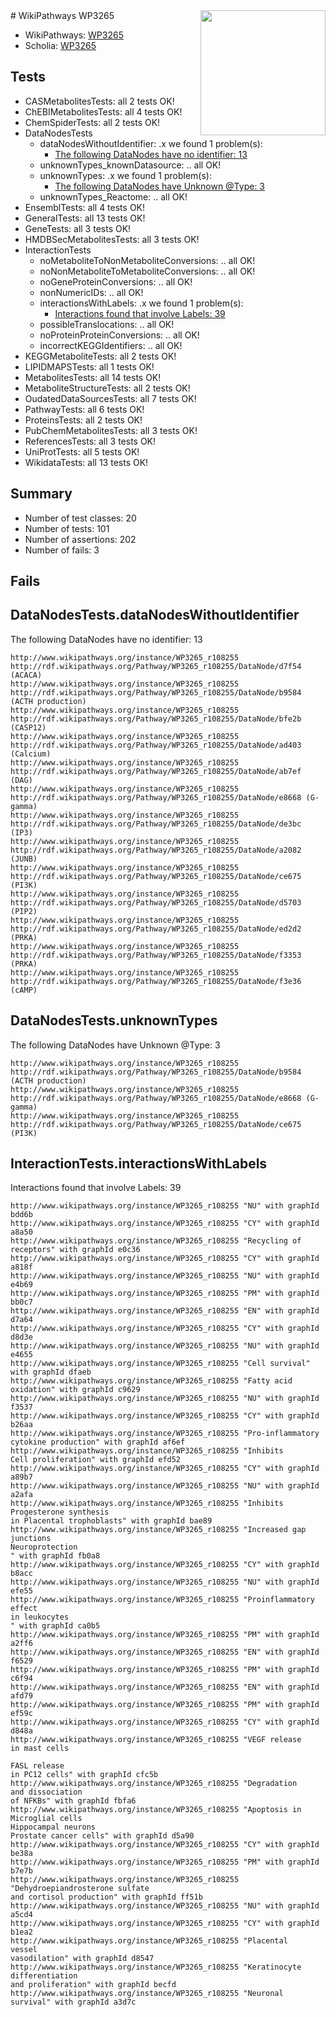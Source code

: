 <img style="float: right; width: 200px" src="https://upload.wikimedia.org/wikipedia/commons/thumb/8/83/Wplogo_with_text_500.png/640px-Wplogo_with_text_500.png" />
# WikiPathways WP3265

* WikiPathways: [WP3265](https://new.wikipathways.org/pathways/WP3265)
* Scholia: [WP3265](https://scholia.toolforge.org/wikipathways/WP3265)
## Tests
* CASMetabolitesTests: all 2 tests OK!
* ChEBIMetabolitesTests: all 4 tests OK!
* ChemSpiderTests: all 2 tests OK!
* DataNodesTests
    * dataNodesWithoutIdentifier: .x we found 1 problem(s):
        * [The following DataNodes have no identifier: 13](#8792c493)
    * unknownTypes_knownDatasource: .. all OK!
    * unknownTypes: .x we found 1 problem(s):
        * [The following DataNodes have Unknown @Type: 3](#839973e1)
    * unknownTypes_Reactome: .. all OK!
* EnsemblTests: all 4 tests OK!
* GeneralTests: all 13 tests OK!
* GeneTests: all 3 tests OK!
* HMDBSecMetabolitesTests: all 3 tests OK!
* InteractionTests
    * noMetaboliteToNonMetaboliteConversions: .. all OK!
    * noNonMetaboliteToMetaboliteConversions: .. all OK!
    * noGeneProteinConversions: .. all OK!
    * nonNumericIDs: .. all OK!
    * interactionsWithLabels: .x we found 1 problem(s):
        * [Interactions found that involve Labels: 39](#fe97a8ff)
    * possibleTranslocations: .. all OK!
    * noProteinProteinConversions: .. all OK!
    * incorrectKEGGIdentifiers: .. all OK!
* KEGGMetaboliteTests: all 2 tests OK!
* LIPIDMAPSTests: all 1 tests OK!
* MetabolitesTests: all 14 tests OK!
* MetaboliteStructureTests: all 2 tests OK!
* OudatedDataSourcesTests: all 7 tests OK!
* PathwayTests: all 6 tests OK!
* ProteinsTests: all 2 tests OK!
* PubChemMetabolitesTests: all 3 tests OK!
* ReferencesTests: all 3 tests OK!
* UniProtTests: all 5 tests OK!
* WikidataTests: all 13 tests OK!


## Summary

* Number of test classes: 20
* Number of tests: 101
* Number of assertions: 202
* Number of fails: 3

## Fails

<a name="8792c493" />

## DataNodesTests.dataNodesWithoutIdentifier

The following DataNodes have no identifier: 13
```
http://www.wikipathways.org/instance/WP3265_r108255 http://rdf.wikipathways.org/Pathway/WP3265_r108255/DataNode/d7f54 (ACACA)
http://www.wikipathways.org/instance/WP3265_r108255 http://rdf.wikipathways.org/Pathway/WP3265_r108255/DataNode/b9584 (ACTH production)
http://www.wikipathways.org/instance/WP3265_r108255 http://rdf.wikipathways.org/Pathway/WP3265_r108255/DataNode/bfe2b (CASP12)
http://www.wikipathways.org/instance/WP3265_r108255 http://rdf.wikipathways.org/Pathway/WP3265_r108255/DataNode/ad403 (Calcium)
http://www.wikipathways.org/instance/WP3265_r108255 http://rdf.wikipathways.org/Pathway/WP3265_r108255/DataNode/ab7ef (DAG)
http://www.wikipathways.org/instance/WP3265_r108255 http://rdf.wikipathways.org/Pathway/WP3265_r108255/DataNode/e8668 (G-gamma)
http://www.wikipathways.org/instance/WP3265_r108255 http://rdf.wikipathways.org/Pathway/WP3265_r108255/DataNode/de3bc (IP3)
http://www.wikipathways.org/instance/WP3265_r108255 http://rdf.wikipathways.org/Pathway/WP3265_r108255/DataNode/a2082 (JUNB)
http://www.wikipathways.org/instance/WP3265_r108255 http://rdf.wikipathways.org/Pathway/WP3265_r108255/DataNode/ce675 (PI3K)
http://www.wikipathways.org/instance/WP3265_r108255 http://rdf.wikipathways.org/Pathway/WP3265_r108255/DataNode/d5703 (PIP2)
http://www.wikipathways.org/instance/WP3265_r108255 http://rdf.wikipathways.org/Pathway/WP3265_r108255/DataNode/ed2d2 (PRKA)
http://www.wikipathways.org/instance/WP3265_r108255 http://rdf.wikipathways.org/Pathway/WP3265_r108255/DataNode/f3353 (PRKA)
http://www.wikipathways.org/instance/WP3265_r108255 http://rdf.wikipathways.org/Pathway/WP3265_r108255/DataNode/f3e36 (cAMP)
```

<a name="839973e1" />

## DataNodesTests.unknownTypes

The following DataNodes have Unknown @Type: 3
```
http://www.wikipathways.org/instance/WP3265_r108255 http://rdf.wikipathways.org/Pathway/WP3265_r108255/DataNode/b9584 (ACTH production)
http://www.wikipathways.org/instance/WP3265_r108255 http://rdf.wikipathways.org/Pathway/WP3265_r108255/DataNode/e8668 (G-gamma)
http://www.wikipathways.org/instance/WP3265_r108255 http://rdf.wikipathways.org/Pathway/WP3265_r108255/DataNode/ce675 (PI3K)
```

<a name="fe97a8ff" />

## InteractionTests.interactionsWithLabels

Interactions found that involve Labels: 39
```
http://www.wikipathways.org/instance/WP3265_r108255 "NU" with graphId bdd6b
http://www.wikipathways.org/instance/WP3265_r108255 "CY" with graphId a8a50
http://www.wikipathways.org/instance/WP3265_r108255 "Recycling of receptors" with graphId e0c36
http://www.wikipathways.org/instance/WP3265_r108255 "CY" with graphId a818f
http://www.wikipathways.org/instance/WP3265_r108255 "NU" with graphId e4b69
http://www.wikipathways.org/instance/WP3265_r108255 "PM" with graphId bb0c7
http://www.wikipathways.org/instance/WP3265_r108255 "EN" with graphId d7a64
http://www.wikipathways.org/instance/WP3265_r108255 "CY" with graphId d8d3e
http://www.wikipathways.org/instance/WP3265_r108255 "NU" with graphId e4655
http://www.wikipathways.org/instance/WP3265_r108255 "Cell survival" with graphId dfaeb
http://www.wikipathways.org/instance/WP3265_r108255 "Fatty acid
oxidation" with graphId c9629
http://www.wikipathways.org/instance/WP3265_r108255 "NU" with graphId f3537
http://www.wikipathways.org/instance/WP3265_r108255 "CY" with graphId b26aa
http://www.wikipathways.org/instance/WP3265_r108255 "Pro-inflammatory
cytokine production" with graphId af6ef
http://www.wikipathways.org/instance/WP3265_r108255 "Inhibits 
Cell proliferation" with graphId efd52
http://www.wikipathways.org/instance/WP3265_r108255 "CY" with graphId a89b7
http://www.wikipathways.org/instance/WP3265_r108255 "NU" with graphId a2afa
http://www.wikipathways.org/instance/WP3265_r108255 "Inhibits Progesterone synthesis 
in Placental trophoblasts" with graphId bae89
http://www.wikipathways.org/instance/WP3265_r108255 "Increased gap junctions
Neuroprotection
" with graphId fb0a8
http://www.wikipathways.org/instance/WP3265_r108255 "CY" with graphId b8acc
http://www.wikipathways.org/instance/WP3265_r108255 "NU" with graphId efe55
http://www.wikipathways.org/instance/WP3265_r108255 "Proinflammatory effect 
in leukocytes
" with graphId ca0b5
http://www.wikipathways.org/instance/WP3265_r108255 "PM" with graphId a2ff6
http://www.wikipathways.org/instance/WP3265_r108255 "EN" with graphId f6529
http://www.wikipathways.org/instance/WP3265_r108255 "PM" with graphId c6f94
http://www.wikipathways.org/instance/WP3265_r108255 "EN" with graphId afd79
http://www.wikipathways.org/instance/WP3265_r108255 "PM" with graphId ef59c
http://www.wikipathways.org/instance/WP3265_r108255 "CY" with graphId d848a
http://www.wikipathways.org/instance/WP3265_r108255 "VEGF release
in mast cells

FASL release
in PC12 cells" with graphId cfc5b
http://www.wikipathways.org/instance/WP3265_r108255 "Degradation
and dissociation
of NFKBs" with graphId fbfa6
http://www.wikipathways.org/instance/WP3265_r108255 "Apoptosis in
Microglial cells
Hippocampal neurons
Prostate cancer cells" with graphId d5a90
http://www.wikipathways.org/instance/WP3265_r108255 "CY" with graphId be38a
http://www.wikipathways.org/instance/WP3265_r108255 "PM" with graphId b7e7b
http://www.wikipathways.org/instance/WP3265_r108255 "Dehydroepiandrosterone sulfate 
and cortisol production" with graphId ff51b
http://www.wikipathways.org/instance/WP3265_r108255 "NU" with graphId a5cd4
http://www.wikipathways.org/instance/WP3265_r108255 "CY" with graphId b1ea2
http://www.wikipathways.org/instance/WP3265_r108255 "Placental
vessel
vasodilation" with graphId d8547
http://www.wikipathways.org/instance/WP3265_r108255 "Keratinocyte
differentiation
and proliferation" with graphId becfd
http://www.wikipathways.org/instance/WP3265_r108255 "Neuronal
survival" with graphId a3d7c
```

